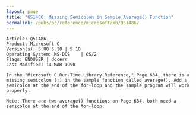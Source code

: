 ```yaml
---
layout: page
title: "Q51486: Missing Semicolon in Sample Average() Function"
permalink: /pubs/pc/reference/microsoft/kb/Q51486/
---
```


	Article: Q51486
	Product: Microsoft C
	Version(s): 5.00 5.10 | 5.10
	Operating System: MS-DOS    | OS/2
	Flags: ENDUSER | docerr
	Last Modified: 14-MAR-1990
	
	In the "Microsoft C Run-Time Library Reference," Page 634, there is a
	missing semicolon (;) in the sample function called average(). Add a
	semicolon at the end of the for-loop and the sample program will work
	properly.
	
	Note: There are two average() functions on Page 634, both need a
	semicolon at the end of the for-loop.
